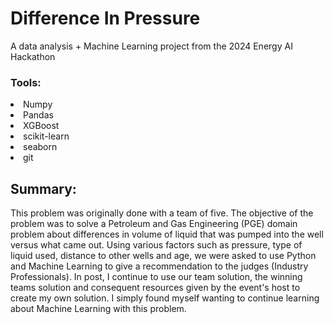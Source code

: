 # Difference In Pressure
A data analysis + Machine Learning project from the 2024 Energy AI Hackathon
### Tools:
<li>Numpy</li>
<li>Pandas</li>
<li>XGBoost</li>
<li>scikit-learn</li>
<li>seaborn</li>
<li>git</li>



## Summary:

<text> This problem was originally done with a team of five. The objective of the problem was to solve a Petroleum and Gas Engineering (PGE) domain problem about differences in volume of liquid that was pumped into the well versus what came out. Using various factors such as pressure, type of liquid used, distance to other wells and age, we were asked to use Python and Machine Learning to give a recommendation to the judges (Industry Professionals).  In post, I continue to use our team solution, the winning teams solution and consequent resources given by the event's host to create my own solution. I simply found myself wanting to continue learning about Machine Learning with this problem. </text>
